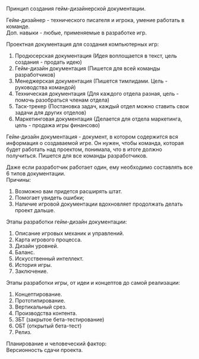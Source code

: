 
Принцип создания гейм-дизайнерской документации.  
  
Гейм-дизайнер - технического писателя и игрока, умение работать в команде.  
Доп. навыки - любые, применяемые в разработке игр.  
  
Проектная документация для создания компьютерных игр:  

1. Продюсерская документация (Идея воплощается в текст, цель создания - продать идею)
2. Гейм-дизайн документация (Пишется для всей команды разработчиков)
3. Менеджерская документация (Пишется тимлидами. Цель - руководства командой)
4. Техническая документация (Для каждого отдела разная, цель - помочь разобраться членам отдела)
5. Таск-трекер (Постановка задач, каждый отдел можно ставить свои задачи для других отделов)
6. Маркетинговая документация (Делается для отдела маркетинга, цель - продажа игры финансово)

  
Гейм-дизайн документация - документ, в котором содержится вся информация о создаваемой игре. Он нужен, чтобы команда, которая будет работать над проектом, понимала, что в итоге должно получиться. Пишется для все команды разработчиков.  
  
Даже если разработчик работает один, ему необходимо составлять все 6 типов документации.  
Причины:  

1. Возможно вам придется расширять штат.
2. Помогает увидеть ошибки;
3. Наличие игровой документации вдохновляет продолжать делать проект дальше.

  
Этапы разработки гейм-дизайн документации:  

1. Описание игровых механик и управлений.
2. Карта игрового процесса.
3. Дизайн уровней.
4. Баланс.
5. Искусственный интеллект.
6. История игры.
7. Заключение.

  
Этапы разработки игры, от идеи и концептов до самой реализации:  

1. Концептирование.
2. Прототипирование.
3. Вертикальный срез.
4. Производства контента.
5. ЗБТ (закрытое бета-тестирование)
6. ОБТ (открытый бета-тест)
7. Релиз.

  
Планирование и человеческий фактор:  
Версионность сдачи проекта.



